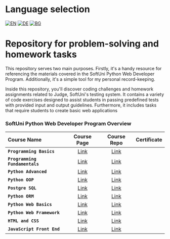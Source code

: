 # Language selection

[![EN](https://img.shields.io/badge/LANG-EN-blue.svg)](https://github.com/Ivan-Plamenov/MyCourses/blob/main/Python_Web_Developer/README.md)
[![DE](https://img.shields.io/badge/LANG-DE-green.svg)](https://github.com/Ivan-Plamenov/MyCourses/blob/main/Python_Web_Developer/README.de.md)
[![BG](https://img.shields.io/badge/LANG-BG-red.svg)](https://github.com/Ivan-Plamenov/MyCourses/blob/main/Python_Web_Developer/README.bg.md)

# Repository for problem-solving and homework tasks

This repository serves two main purposes. Firstly, it's a handy resource for referencing the materials covered in the SoftUni Python Web Developer Program. Additionally, it's a simple tool for my personal record-keeping.

Inside this repository, you'll discover coding challenges and homework assignments related to Judge, SoftUni's testing system. It contains a variety of code exercises designed to assist students in passing predefined tests with provided input and output guidelines. Furthermore, it includes tasks that require students to create basic web applications

### SoftUni Python Web Developer Program Overview

| Course Name | Course Page | Course Repo | Certificate |
| :---------- | :---------: | :---------: | :---------: |
| **`Programming Basics`** | [Link](https://softuni.bg/courses/programming-basics)| [Link](https://github.com/Ivan-Plamenov/MyCoursesPortfolio/tree/main/JS_Web_Developer/01_Programming_Basics) | |
| **`Programming Fundamentals`** | [Link](https://softuni.bg/courses/programming-fundamentals-csharp-java-js-python)| [Link](https://github.com/Ivan-Plamenov/MyCoursesPortfolio/tree/main/JS_Web_Developer/02_Programming_Fundamentals) | |
| **`Python Advanced`** | [Link](https://softuni.bg/courses/python-advanced)| [Link](https://github.com/Ivan-Plamenov/MyCoursesPortfolio/tree/main/Python_Web_Developer/03_Python_Advanced) | |
| **`Python OOP`** | [Link](https://softuni.bg/courses/python-oop)| [Link](https://github.com/Ivan-Plamenov/MyCoursesPortfolio/tree/main/Python_Web_Developer/04_Python_OOP) | |
| **`Postgre SQL`** | [Link](https://softuni.bg/opencourses/postgre-sql)| [Link](https://github.com/Ivan-Plamenov/MyCoursesPortfolio/tree/main/Python_Web_Developer/05_Postgre_SQL) | |
| **`Python ORM`** | [Link](https://softuni.bg/courses/python-orm)| [Link](https://github.com/Ivan-Plamenov/MyCoursesPortfolio/tree/main/Python_Web_Developer/06_Python_ORM) | |
| **`Python Web Basics`** | [Link](https://softuni.bg/courses/python-web-basics)| [Link](https://github.com/Ivan-Plamenov/MyCoursesPortfolio/tree/main/Python_Web_Developer/07_Python_Web_Basics) | |
| **`Python Web Framework`** | [Link](https://softuni.bg/courses/python-web-framework)| [Link](https://github.com/Ivan-Plamenov/MyCoursesPortfolio/tree/main/Python_Web_Developer/08_Python_Web_Framework) | |
| **`HTML and CSS`** | [Link](https://softuni.bg/courses/html-and-css)| [Link](https://github.com/Ivan-Plamenov/MyCoursesPortfolio/tree/main/Python_Web_Developer/09_HTML_and_CSS) | |
| **`JavaScript Front End`** | [Link](https://softuni.bg/courses/js-front-end)| [Link](https://github.com/Ivan-Plamenov/MyCoursesPortfolio/tree/main/Python_Web_Developer/10_JS_Front_End) | |
